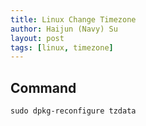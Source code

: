 ```yaml
---
title: Linux Change Timezone
author: Haijun (Navy) Su
layout: post
tags: [linux, timezone]
---
```

## Command
```shell
sudo dpkg-reconfigure tzdata
```
